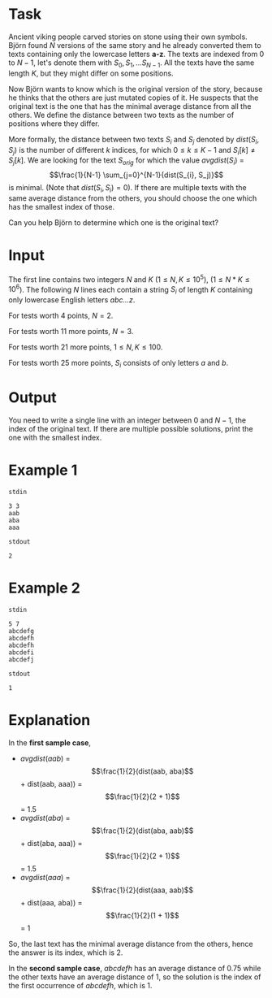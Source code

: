 
# Task

Ancient viking people carved stories on stone using their own symbols. Björn found $N$ versions of the same story and he already converted them to texts containing only the lowercase letters **a-z**. The texts are indexed from 0 to $N-1$, let's denote them with $S_0, S_1, \ldots S_{N-1}$. All the texts have the same length $K$, but they might differ on some positions.

Now Björn wants to know which is the original version of the story, because he thinks that the others are just mutated copies of it. He suspects that the original text is the one that has the minimal average distance from all the others. We define the distance between two texts as the number of positions where they differ.

More formally, the distance between two texts $S_i$ and $S_j$ denoted by $dist(S_i, S_j)$ is the number of different $k$ indices, for which $0 \leq k \leq K-1$ and $S_i[k] \neq S_j[k]$. We are looking for the text $S_{orig}$ for which the value $avgdist(S_{i})$ = $$\frac{1}{N-1} \sum_{j=0}^{N-1}{dist(S_{i}, S_j)}$$ is minimal. (Note that $dist(S_i, S_i) = 0$). If there are multiple texts with the same average distance from the others, you should choose the one which has the smallest index of those.

Can you help Björn to determine which one is the original text?

# Input

The first line contains two integers $N$ and $K$ ($1 \le N, K \le 10^5$), ($1 \le N * K \le 10^6$). The following $N$ lines each contain a string $S_i$ of length $K$ containing only lowercase English letters *abc...z*.

For tests worth $4$ points, $N = 2$.

For tests worth $11$ more points, $N = 3$.

For tests worth $21$ more points, $1 \le N, K \le 100$.

For tests worth $25$ more points, $S_i$ consists of only letters $a$ and $b$.

# Output

You need to write a single line with an integer between $0$ and $N-1$, the index of the original text. If there are multiple possible solutions, print the one with the smallest index.

# Example 1

`stdin`
```
3 3
aab
aba
aaa
```

`stdout`
```
2
```

# Example 2

`stdin`
```
5 7
abcdefg
abcdefh
abcdefh
abcdefi
abcdefj
```

`stdout`
```
1
```

# Explanation

In the **first sample case**,

* $avgdist(aab)$ = $$\frac{1}{2}(dist(aab, aba)$$ + dist(aab, aaa)) = $$\frac{1}{2}(2 + 1)$$ = $1.5$
* $avgdist(aba)$ = $$\frac{1}{2}(dist(aba, aab)$$ + dist(aba, aaa)) = $$\frac{1}{2}(2 + 1)$$ = $1.5$
* $avgdist(aaa)$ = $$\frac{1}{2}(dist(aaa, aab)$$ + dist(aaa, aba)) = $$\frac{1}{2}(1 + 1)$$ = $1$

So, the last text has the minimal average distance from the others, hence the answer is its index, which is 2.

In the **second sample case**, *abcdefh* has an average distance of $0.75$ while the other texts have an average distance of $1$, so the solution is the index of the first occurrence of *abcdefh*, which is 1.
